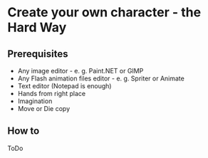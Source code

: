 # Create your own character - the Hard Way

## Prerequisites
* Any image editor - e. g. Paint.NET or GIMP
* Any Flash animation files editor - e. g. Spriter or Animate
* Text editor (Notepad is enough)
* Hands from right place
* Imagination
* Move or Die copy

## How to
ToDo
